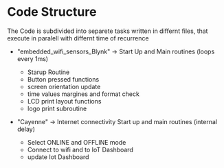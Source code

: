 # Code Structure


The Code is subdivided into separete tasks written in differnt files, that execute in paralell with differnt time of recurrence
-  "embedded_wifi_sensors_Blynk" -> Start Up and Main routines (loops every 1ms)
    - Starup Routine
    - Button pressed functions
    - screen orientation update
    - time values margines and format check
    - LCD print layout functions
    - logo print subroutine
 
- "Cayenne" -> Internet connectivity Start up and main routines (internal delay)
   - Select ONLINE and OFFLINE mode
   - Connect to wifi and to IoT Dashboard
   - update Iot Dashboard
